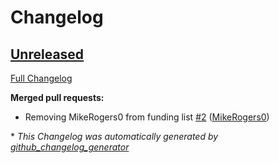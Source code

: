 # Changelog

## [Unreleased](https://github.com/Ruby-Starter-Kits/.github/tree/HEAD)

[Full Changelog](https://github.com/Ruby-Starter-Kits/.github/compare/498141e7c9fbe5fad19c66295587a3d7ab4a54cb...HEAD)

**Merged pull requests:**

- Removing MikeRogers0 from funding list [\#2](https://github.com/Ruby-Starter-Kits/.github/pull/2) ([MikeRogers0](https://github.com/MikeRogers0))



\* *This Changelog was automatically generated by [github_changelog_generator](https://github.com/github-changelog-generator/github-changelog-generator)*
